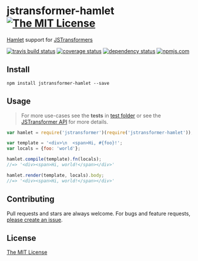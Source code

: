 # jstransformer-hamlet [![The MIT License][license-img]][license-url]

[Hamlet](https://github.com/gregwebs/hamlet.js) support for [JSTransformers][jstransformers-url]

[![travis build status][travis-img]][travis-url] [![coverage status][coveralls-img]][coveralls-url] [![dependency status][david-img]][david-url] [![npmjs.com][npmjs-img]][npmjs-url]


## Install
```
npm install jstransformer-hamlet --save
```


## Usage
> For more use-cases see the **tests** in [test folder](./test) or see the [JSTransformer API](http://github.com/jstransformers/jstransformer#api) for more details.

```js
var hamlet = require('jstransformer')(require('jstransformer-hamlet'));

var template = '<div>\n  <span>Hi, #{foo}!';
var locals = {foo: 'world'};

hamlet.compile(template).fn(locals);
//=> '<div><span>Hi, world!</span></div>'

hamlet.render(template, locals).body;
//=> '<div><span>Hi, world!</span></div>'
```


## Contributing
Pull requests and stars are always welcome. For bugs and feature requests, [please create an issue](https://github.com/jstransformers/jstransformer-hamlet/issues/new).


## License
[The MIT License][license-url]


[npmjs-url]: https://www.npmjs.com/package/jstransformer-hamlet
[npmjs-img]: https://img.shields.io/npm/v/jstransformer-hamlet.svg

[license-url]: ./LICENSE
[license-img]: https://img.shields.io/badge/license-MIT-blue.svg

[travis-url]: https://travis-ci.org/jstransformers/jstransformer-hamlet
[travis-img]: https://img.shields.io/travis/jstransformers/jstransformer-hamlet.svg

[coveralls-url]: https://coveralls.io/r/jstransformers/jstransformer-hamlet
[coveralls-img]: https://img.shields.io/coveralls/jstransformers/jstransformer-hamlet.svg

[david-url]: https://david-dm.org/jstransformers/jstransformer-hamlet
[david-img]: https://img.shields.io/david/jstransformers/jstransformer-hamlet.svg

[jstransformers-url]: http://github.com/jstransformers
